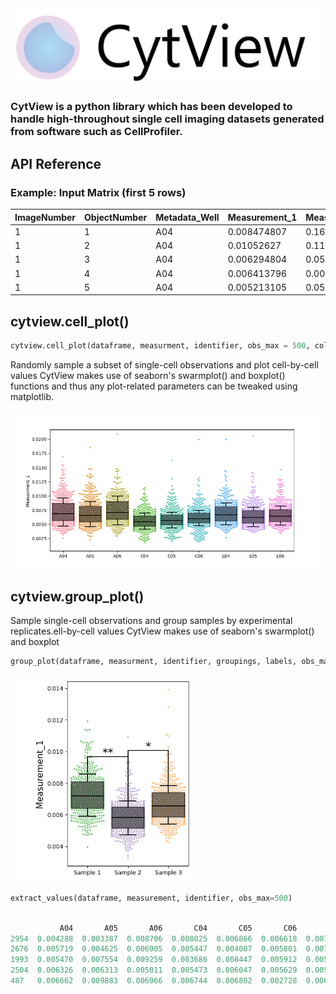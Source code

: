 
<img src="static/logo.png" />

### CytView is a python library which has been developed to handle high-throughout single cell imaging datasets generated from software such as CellProfiler. 


## API Reference

### Example: Input Matrix (first 5 rows)


| ImageNumber | ObjectNumber | Metadata_Well | Measurement_1 | Measurement_2 |
|-------------|--------------|---------------|---------------|---------------|
| 1           | 1            | A04           | 0.008474807   | 0.169154055   |
| 1           | 2            | A04           | 0.01052627    | 0.114010939   |
| 1           | 3            | A04           | 0.006294804   | 0.05234771    |
| 1           | 4            | A04           | 0.006413796   | 0.006516079   |
| 1           | 5            | A04           | 0.005213105   | 0.059943293   |


##  cytview.cell_plot()

```python
cytview.cell_plot(dataframe, measurment, identifier, obs_max = 500, color="Accent")
```

Randomly sample a subset of single-cell observations and plot cell-by-cell values CytView makes use of seaborn's swarmplot() and boxplot() functions and thus any plot-related parameters can be tweaked using matplotlib.

<img src="static/cell_plot.png" />


##  cytview.group_plot()
Sample single-cell observations and group samples by experimental replicates.ell-by-cell values CytView makes use of seaborn's swarmplot() and boxplot

```python
group_plot(dataframe, measurment, identifier, groupings, labels, obs_max = 500, color="Accent", compare=None, draw=False)
```
<img src="static/grouped_plot.png" width="300" />


```python
extract_values(dataframe, measurement, identifier, obs_max=500)
```

```python

           A04       A05       A06       C04       C05       C06       E04       E05       E06
2954  0.004288  0.003387  0.008706  0.008025  0.006866  0.006618  0.007125  0.005266  0.006731
2676  0.005719  0.004625  0.006905  0.005447  0.004007  0.005801  0.007522  0.004245  0.004388
1993  0.005470  0.007554  0.009259  0.003686  0.008447  0.005912  0.005385  0.005402  0.005988
2504  0.006326  0.006313  0.005011  0.005473  0.006047  0.005629  0.005572  0.006545  0.003686
487   0.006662  0.009883  0.006966  0.006744  0.006802  0.002728  0.006406  0.006283  0.005750
```

